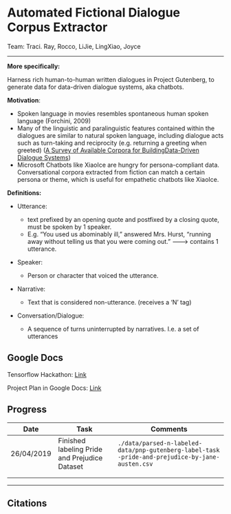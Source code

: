 # Automated Fictional Dialogue Corpus Extractor
Team: Traci. Ray, Rocco, LiJie, LingXiao, Joyce

---

**More specifically:**

Harness rich human-to-human written dialogues in Project Gutenberg, to generate data for data-driven dialogue systems, aka chatbots. 

**Motivation**:

- Spoken language in movies resembles spontaneous human spoken language (Forchini, 2009)
- Many of the linguistic and paralinguistic features contained within the dialogues are similar to natural spoken language, including dialogue acts such as turn-taking and reciprocity (e.g. returning a greeting when greeted) ([A Survey of Available Corpora for BuildingData-Driven Dialogue Systems](https://arxiv.org/pdf/1512.05742.pdf))
- Microsoft Chatbots like XiaoIce are hungry for persona-compliant data. Conversational corpora extracted from fiction can match a certain persona or theme, which is useful for empathetic chatbots like XiaoIce.

**Definitions:**

- Utterance: 

  - text prefixed by an opening quote and postfixed by a closing quote, must be spoken by 1 speaker. 
  - E.g. “You used us abominably ill,” answered Mrs. Hurst, “running away without telling us that you were coming out.” ---> contains 1 utterance. 

- Speaker:

  - Person or character that voiced the utterance. 

- Narrative:

  - Text that is considered non-utterance. (receives a ‘N’ tag)

- Conversation/Dialogue:

  - A sequence of turns uninterrupted by narratives. I.e. a set of utterances



## Google Docs

Tensorflow Hackathon: [Link](https://tensorflow.devpost.com/)

Project Plan in Google Docs: [Link](https://docs.google.com/document/d/153GR4_yngHeu6puHnFf-QMzcHXKFKgx94QIK6zLsQCI/edit?usp=sharing)

## Progress

| Date       | Task                                          | Comments                                                     |
| ---------- | --------------------------------------------- | ------------------------------------------------------------ |
| 26/04/2019 | Finished labeling Pride and Prejudice Dataset | ```./data/parsed-n-labeled-data/pnp-gutenberg-label-task -pride-and-prejudice-by-jane-austen.csv``` |
|            |                                               |                                                              |
|            |                                               |                                                              |



---

## Citations

